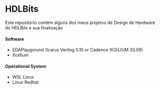 # HDLBits
Este repositório contém alguns dos meus projetos de Design de Hardware do HDLBits e sua finalização 

#### Software
* EDAPlaygorund (Icarus Verilog 0.10 or Cadence XCELIUM 20.09)
* Xcelium 

#### Operational System
* WSL Linux 
* Linux Redhat

